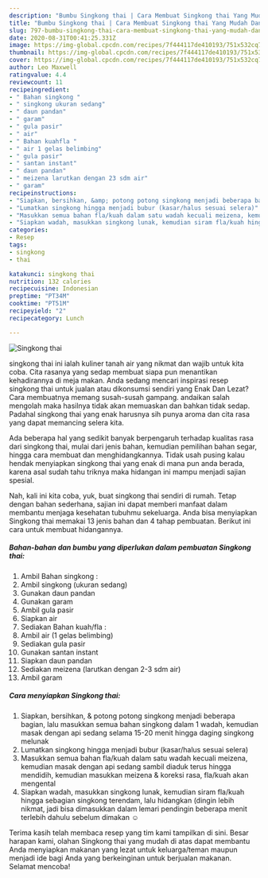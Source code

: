 ```yaml
---
description: "Bumbu Singkong thai | Cara Membuat Singkong thai Yang Mudah Dan Praktis"
title: "Bumbu Singkong thai | Cara Membuat Singkong thai Yang Mudah Dan Praktis"
slug: 797-bumbu-singkong-thai-cara-membuat-singkong-thai-yang-mudah-dan-praktis
date: 2020-08-31T00:41:25.331Z
image: https://img-global.cpcdn.com/recipes/7f444117de410193/751x532cq70/singkong-thai-foto-resep-utama.jpg
thumbnail: https://img-global.cpcdn.com/recipes/7f444117de410193/751x532cq70/singkong-thai-foto-resep-utama.jpg
cover: https://img-global.cpcdn.com/recipes/7f444117de410193/751x532cq70/singkong-thai-foto-resep-utama.jpg
author: Leo Maxwell
ratingvalue: 4.4
reviewcount: 11
recipeingredient:
- " Bahan singkong "
- " singkong ukuran sedang"
- " daun pandan"
- " garam"
- " gula pasir"
- " air"
- " Bahan kuahfla "
- " air 1 gelas belimbing"
- " gula pasir"
- " santan instant"
- " daun pandan"
- " meizena larutkan dengan 23 sdm air"
- " garam"
recipeinstructions:
- "Siapkan, bersihkan, &amp; potong potong singkong menjadi beberapa bagian, lalu masukkan semua bahan singkong dalam 1 wadah, kemudian masak dengan api sedang selama 15-20 menit hingga daging singkong melunak"
- "Lumatkan singkong hingga menjadi bubur (kasar/halus sesuai selera)"
- "Masukkan semua bahan fla/kuah dalam satu wadah kecuali meizena, kemudian masak dengan api sedang sambil diaduk terus hingga mendidih, kemudian masukkan meizena &amp; koreksi rasa, fla/kuah akan mengental"
- "Siapkan wadah, masukkan singkong lunak, kemudian siram fla/kuah hingga sebagian singkong terendam, lalu hidangkan (dingin lebih nikmat, jadi bisa dimasukkan dalam lemari pendingin beberapa menit terlebih dahulu sebelum dimakan ☺"
categories:
- Resep
tags:
- singkong
- thai

katakunci: singkong thai 
nutrition: 132 calories
recipecuisine: Indonesian
preptime: "PT34M"
cooktime: "PT51M"
recipeyield: "2"
recipecategory: Lunch

---
```



![Singkong thai](https://img-global.cpcdn.com/recipes/7f444117de410193/751x532cq70/singkong-thai-foto-resep-utama.jpg)


singkong thai ini ialah kuliner tanah air yang nikmat dan wajib untuk kita coba. Cita rasanya yang sedap membuat siapa pun menantikan kehadirannya di meja makan.
Anda sedang mencari inspirasi resep singkong thai untuk jualan atau dikonsumsi sendiri yang Enak Dan Lezat? Cara membuatnya memang susah-susah gampang. andaikan salah mengolah maka hasilnya tidak akan memuaskan dan bahkan tidak sedap. Padahal singkong thai yang enak harusnya sih punya aroma dan cita rasa yang dapat memancing selera kita.

Ada beberapa hal yang sedikit banyak berpengaruh terhadap kualitas rasa dari singkong thai, mulai dari jenis bahan, kemudian pemilihan bahan segar, hingga cara membuat dan menghidangkannya. Tidak usah pusing kalau hendak menyiapkan singkong thai yang enak di mana pun anda berada, karena asal sudah tahu triknya maka hidangan ini mampu menjadi sajian spesial.




Nah, kali ini kita coba, yuk, buat singkong thai sendiri di rumah. Tetap dengan bahan sederhana, sajian ini dapat memberi manfaat dalam membantu menjaga kesehatan tubuhmu sekeluarga. Anda bisa menyiapkan Singkong thai memakai 13 jenis bahan dan 4 tahap pembuatan. Berikut ini cara untuk membuat hidangannya.

<!--inarticleads1-->

##### Bahan-bahan dan bumbu yang diperlukan dalam pembuatan Singkong thai:

1. Ambil  Bahan singkong :
1. Ambil  singkong (ukuran sedang)
1. Gunakan  daun pandan
1. Gunakan  garam
1. Ambil  gula pasir
1. Siapkan  air
1. Sediakan  Bahan kuah/fla :
1. Ambil  air (1 gelas belimbing)
1. Sediakan  gula pasir
1. Gunakan  santan instant
1. Siapkan  daun pandan
1. Sediakan  meizena (larutkan dengan 2-3 sdm air)
1. Ambil  garam




<!--inarticleads2-->

##### Cara menyiapkan Singkong thai:

1. Siapkan, bersihkan, &amp; potong potong singkong menjadi beberapa bagian, lalu masukkan semua bahan singkong dalam 1 wadah, kemudian masak dengan api sedang selama 15-20 menit hingga daging singkong melunak
1. Lumatkan singkong hingga menjadi bubur (kasar/halus sesuai selera)
1. Masukkan semua bahan fla/kuah dalam satu wadah kecuali meizena, kemudian masak dengan api sedang sambil diaduk terus hingga mendidih, kemudian masukkan meizena &amp; koreksi rasa, fla/kuah akan mengental
1. Siapkan wadah, masukkan singkong lunak, kemudian siram fla/kuah hingga sebagian singkong terendam, lalu hidangkan (dingin lebih nikmat, jadi bisa dimasukkan dalam lemari pendingin beberapa menit terlebih dahulu sebelum dimakan ☺




Terima kasih telah membaca resep yang tim kami tampilkan di sini. Besar harapan kami, olahan Singkong thai yang mudah di atas dapat membantu Anda menyiapkan makanan yang lezat untuk keluarga/teman maupun menjadi ide bagi Anda yang berkeinginan untuk berjualan makanan. Selamat mencoba!
